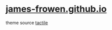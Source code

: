 # [james-frowen.github.io](https://james-frowen.github.io)

theme source [tactile](https://github.com/pages-themes/tactile)
